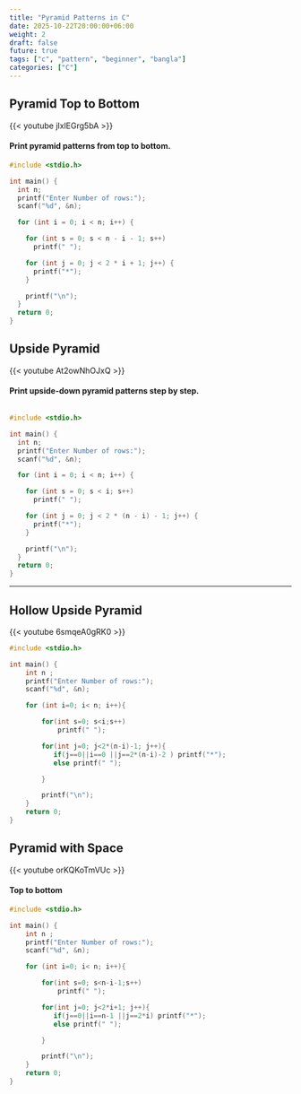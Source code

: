 ```yaml
---
title: "Pyramid Patterns in C"
date: 2025-10-22T20:00:00+06:00
weight: 2
draft: false
future: true
tags: ["c", "pattern", "beginner", "bangla"]
categories: ["C"]
---
```


## Pyramid Top to Bottom

{{< youtube jIxlEGrg5bA >}}

#### Print pyramid patterns from top to bottom.

```c
#include <stdio.h>

int main() {
  int n;
  printf("Enter Number of rows:");
  scanf("%d", &n);

  for (int i = 0; i < n; i++) {

    for (int s = 0; s < n - i - 1; s++)
      printf(" ");

    for (int j = 0; j < 2 * i + 1; j++) {
      printf("*");
    }

    printf("\n");
  }
  return 0;
}
```

## Upside Pyramid

{{< youtube At2owNhOJxQ >}}

#### Print upside-down pyramid patterns step by step.

```c

#include <stdio.h>

int main() {
  int n;
  printf("Enter Number of rows:");
  scanf("%d", &n);

  for (int i = 0; i < n; i++) {

    for (int s = 0; s < i; s++)
      printf(" ");

    for (int j = 0; j < 2 * (n - i) - 1; j++) {
      printf("*");
    }

    printf("\n");
  }
  return 0;
}

```

---

## Hollow Upside Pyramid

{{< youtube 6smqeA0gRK0 >}}

```c
#include <stdio.h>

int main() {
    int n ;
    printf("Enter Number of rows:");
    scanf("%d", &n);

    for (int i=0; i< n; i++){

        for(int s=0; s<i;s++)
            printf(" ");

        for(int j=0; j<2*(n-i)-1; j++){
           if(j==0||i==0 ||j==2*(n-i)-2 ) printf("*");
           else printf(" ");

        }

        printf("\n");
    }
    return 0;
}
```

## Pyramid with Space

{{< youtube orKQKoTmVUc >}}

#### Top to bottom

```c
#include <stdio.h>

int main() {
    int n ;
    printf("Enter Number of rows:");
    scanf("%d", &n);

    for (int i=0; i< n; i++){

        for(int s=0; s<n-i-1;s++)
            printf(" ");

        for(int j=0; j<2*i+1; j++){
           if(j==0||i==n-1 ||j==2*i) printf("*");
           else printf(" ");

        }

        printf("\n");
    }
    return 0;
}
```
